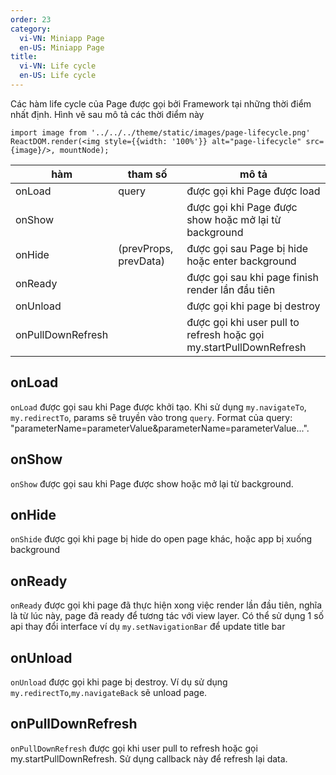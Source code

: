 ```yaml
---
order: 23
category:
  vi-VN: Miniapp Page
  en-US: Miniapp Page
title:
  vi-VN: Life cycle
  en-US: Life cycle
---
```


Các hàm life cycle của Page được gọi bởi Framework tại những thời điểm nhất định.
Hình vẽ sau mô tả các thời điểm này

```__react
import image from '../../../theme/static/images/page-lifecycle.png'
ReactDOM.render(<img style={{width: '100%'}} alt="page-lifecycle" src={image}/>, mountNode);
```

| hàm                 | tham số               | mô tả                                                                           |
| ------------------- | --------------------- | ------------------------------------------------------------------------------- |
| onLoad              |  query                | được gọi khi Page được load                                                     |
| onShow              |                       | được gọi khi Page được show hoặc mở lại từ background                           |
| onHide              | (prevProps, prevData) | được gọi sau Page bị hide hoặc enter background                                 |
| onReady             |                       | được gọi sau khi page finish render lần đầu tiên                                |
| onUnload            |                       | được gọi khi page bị destroy                                                    |
| onPullDownRefresh   |                       | được gọi khi user pull to refresh hoặc gọi my.startPullDownRefresh                                              |

## onLoad
`onLoad` được gọi sau khi Page được khởi tạo. 
Khi sử dụng `my.navigateTo`, `my.redirectTo`, params sẽ truyền vào trong `query`. Format của query: "parameterName=parameterValue&parameterName=parameterValue...".

## onShow
`onShow` được gọi sau khi Page được show hoặc mở lại từ background.

## onHide
`onShide` được gọi khi page bị hide do open page khác, hoặc app bị xuống background

## onReady
`onReady` được gọi khi page đã thực hiện xong việc render lần đầu tiên, nghĩa là từ lúc này, page đã ready để tương tác với view layer. Có thể sử dụng 1 số api thay đổi interface ví dụ `my.setNavigationBar` để update title bar

## onUnload
`onUnload` được gọi khi page bị destroy. Ví dụ sử dụng `my.redirectTo`,`my.navigateBack` sẽ unload page.

## onPullDownRefresh
`onPullDownRefresh` được gọi khi user pull to refresh hoặc gọi my.startPullDownRefresh. Sử dụng callback này để refresh lại data.


